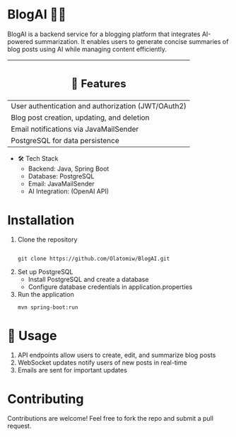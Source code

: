 <h1>BlogAI 📝🤖</h1>

<p>BlogAI is a backend service for a blogging platform that integrates AI-powered summarization. It enables users to generate concise summaries of blog posts using AI while managing content efficiently.</p>



| <h2>🚀 Features</h2>                               |
|----------------------------------------------------|
| User authentication and authorization (JWT/OAuth2) |
| Blog post creation, updating, and deletion         |
| Email notifications via JavaMailSender             |
| PostgreSQL for data persistence                    |

- 🛠 Tech Stack
    - Backend: Java, Spring Boot
    - Database: PostgreSQL
    - Email: JavaMailSender
    - AI Integration: (OpenAI API)

# Installation 
1. Clone the repository
    ```
   
   git clone https://github.com/Olatomiw/BlogAI.git
   
   ```
2. Set up PostgreSQL
   * Install PostgreSQL and create a database
   * Configure database credentials in application.properties
3. Run the application
    ```
   mvn spring-boot:run

   ```
   
# 📌 Usage
1. API endpoints allow users to create, edit, and summarize blog posts 
2. WebSocket updates notify users of new posts in real-time 
3. Emails are sent for important updates

# Contributing
Contributions are welcome! Feel free to fork the repo and submit a pull request.